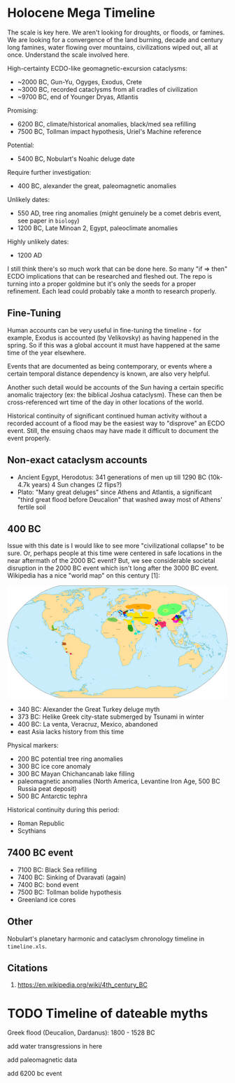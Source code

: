 # Holocene Mega Timeline

The scale is key here. We aren't looking for droughts, or floods, or famines. We are looking for a convergence of the land burning, decade and century long famines, water flowing over mountains, civilizations wiped out, all at once. Understand the scale involved here.

High-certainty ECDO-like geomagnetic-excursion cataclysms:
- ~2000 BC, Gun-Yu, Ogyges, Exodus, Crete
- ~3000 BC, recorded cataclysms from all cradles of civilization
- ~9700 BC, end of Younger Dryas, Atlantis

Promising:
- 6200 BC, climate/historical anomalies, black/med sea refilling
- 7500 BC, Tollman impact hypothesis, Uriel's Machine reference

Potential:
- 5400 BC, Nobulart's Noahic deluge date

Require further investigation:
- 400 BC, alexander the great, paleomagnetic anomalies

Unlikely dates:
- 550 AD, tree ring anomalies (might genuinely be a comet debris event, see paper in `biology`)
- 1200 BC, Late Minoan 2, Egypt, paleoclimate anomalies

Highly unlikely dates:
- 1200 AD

I still think there's so much work that can be done here. So many "if => then" ECDO implications that can be researched and fleshed out. The repo is turning into a proper goldmine but it's only the seeds for a proper refinement. Each lead could probably take a month to research properly.

## Fine-Tuning

Human accounts can be very useful in fine-tuning the timeline - for example, Exodus is accounted (by Velikovsky) as having happened in the spring. So if this was a global account it must have happened at the same time of the year elsewhere.

Events that are documented as being contemporary, or events where a certain temporal distance dependency is known, are also very helpful.

Another such detail would be accounts of the Sun having a certain specific anomalic trajectory (ex: the biblical Joshua cataclysm). These can then be cross-referenced wrt time of the day in other locations of the world.

Historical continuity of significant continued human activity without a recorded account of a flood may be the easiest way to "disprove" an ECDO event. Still, the ensuing chaos may have made it difficult to document the event properly.

## Non-exact cataclysm accounts

- Ancient Egypt, Herodotus: 341 generations of men up till 1290 BC (10k-4.7k years) 4 Sun changes (2 flips?)
- Plato: "Many great deluges" since Athens and Atlantis, a significant "third great flood before Deucalion" that washed away most of Athens' fertile soil

## 400 BC

Issue with this date is I would like to see more "civilizational collapse" to be sure. Or, perhaps people at this time were centered in safe locations in the near aftermath of the 2000 BC event? But, we see considerable societal disruption in the 2000 BC event which isn't long after the 3000 BC event. Wikipedia has a nice "world map" on this century [1]:

![](img/World_in_400_BCE.png)

- 340 BC: Alexander the Great Turkey deluge myth
- 373 BC: Helike Greek city-state submerged by Tsunami in winter
- 400 BC: La venta, Veracruz, Mexico, abandoned
- east Asia lacks history from this time

Physical markers:
- 200 BC potential tree ring anomalies
- 300 BC ice core anomaly
- 300 BC Mayan Chichancanab lake filling
- paleomagnetic anomalies (North America, Levantine Iron Age, 500 BC Russia peat deposit)
- 500 BC Antarctic tephra

Historical continuity during this period:
- Roman Republic
- Scythians

## 7400 BC event

- 7100 BC: Black Sea refilling
- 7400 BC: Sinking of Dvaravati (again)
- 7400 BC: bond event
- 7500 BC: Tollman bolide hypothesis
- Greenland ice cores

## Other

Nobulart's planetary harmonic and cataclysm chronology timeline in `timeline.xls`.

## Citations

1. https://en.wikipedia.org/wiki/4th_century_BC

# TODO Timeline of dateable myths

Greek flood (Deucalion, Dardanus): 1800 - 1528 BC

add water transgressions in here

add paleomagnetic data

add 6200 bc event
